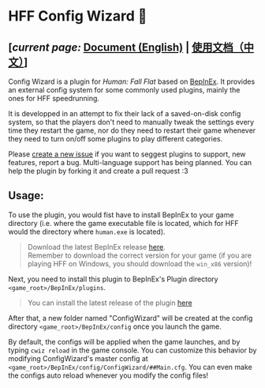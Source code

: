 # HFF Config Wizard 🥝

[_current page:_ [Document (English)](README.md) |
[使用文档（中文）](README-zh.md)]
------------------------------------------------------------


Config Wizard is a plugin for *Human: Fall Flat* based on
[BepInEx](https://github.com/BepInEx/BepInEx).
It provides an external config system for some commonly used plugins, mainly the
ones for HFF speedrunning.

It is developped in an attempt to fix their lack of a saved-on-disk config system,
so that the players don't need to manually tweak the settings every time they
restart the game, nor do they need to restart their game whenever they need to
turn on/off some plugins to play different categories.

Please 
[create a new issue](https://github.com/Kirisoup/HFF-ConfigWizard/issues/new)
if you want to seggest plugins to support, new features, report a bug. 
Multi-language support has being planned. You can help the plugin by forking it
and create a pull request :3 

## Usage:

To use the plugin, you would fist have to install BepInEx to your game directory 
(i.e. where the game executable file is located, which for HFF would the 
directory where `human.exe` is located).

> Download the latest BepInEx release
> [here](https://github.com/BepInEx/BepInEx/releases/latest).  
> Remember to download the correct version for your game (if you are playing HFF
> on Windows, you should download the `win_x86` version)!

Next, you need to install this plugin to BepInEx's Plugin directory 
`<game_root>/BepInEx/plugins`. 

> You can install the latest release of the plugin
[here](https://github.com/Kirisoup/HFF-ConfigWizard/releases/latest)

After that, a new folder named "ConfigWizard" will
be created at the config directory `<game_root>/BepInEx/config` once you launch 
the game.

By default, the configs will be applied when the game launches, and by typing 
`cwiz reload` in the game console. You can customize this behavior by modifying
ConfigWizard's master config at 
`<game_root>/BepInEx/config/ConfigWizard/##Main.cfg`. You can even make the configs
auto reload whenever you modify the config files!

